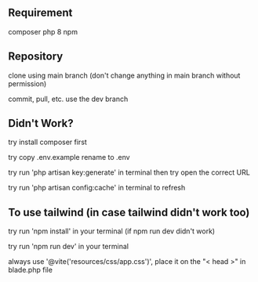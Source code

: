 ## Requirement
composer
php 8
npm

## Repository
clone using main branch (don't change anything in main branch without permission)

commit, pull, etc. use the dev branch

## Didn't Work?
try install composer first

try copy .env.example rename to .env

try run 'php artisan key:generate' in terminal then try open the correct URL

try run 'php artisan config:cache' in terminal to refresh

## To use tailwind (in case tailwind didn't work too)
try run 'npm install' in your terminal (if npm run dev didn't work)

try run 'npm run dev' in your terminal

always use '@vite('resources/css/app.css')', place it on the "< head >" in blade.php file

